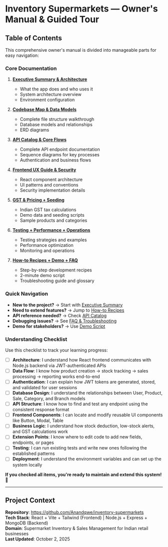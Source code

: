 # Inventory Supermarkets — Owner's Manual & Guided Tour

## Table of Contents

This comprehensive owner's manual is divided into manageable parts for easy navigation:

### Core Documentation
1. **[Executive Summary & Architecture](01-executive-summary-architecture.md)**
   - What the app does and who uses it
   - System architecture overview
   - Environment configuration

2. **[Codebase Map & Data Models](02-codebase-data-models.md)**
   - Complete file structure walkthrough
   - Database models and relationships
   - ERD diagrams

3. **[API Catalog & Core Flows](03-api-core-flows.md)**
   - Complete API endpoint documentation
   - Sequence diagrams for key processes
   - Authentication and business flows

4. **[Frontend UX Guide & Security](04-frontend-security.md)**
   - React component architecture
   - UI patterns and conventions
   - Security implementation details

5. **[GST & Pricing + Seeding](05-gst-seeding.md)**
   - Indian GST tax calculations
   - Demo data and seeding scripts
   - Sample products and categories

6. **[Testing + Performance + Operations](06-testing-performance-ops.md)**
   - Testing strategies and examples
   - Performance optimization
   - Monitoring and operations

7. **[How-to Recipes + Demo + FAQ](07-recipes-demo-faq.md)**
   - Step-by-step development recipes
   - 2-minute demo script
   - Troubleshooting guide and glossary

### Quick Navigation

- **New to the project?** → Start with [Executive Summary](01-executive-summary-architecture.md)
- **Need to extend features?** → Jump to [How-to Recipes](07-recipes-demo-faq.md#how-to-playbook)
- **API reference needed?** → Check [API Catalog](03-api-core-flows.md#api-catalog)
- **Debugging issues?** → See [FAQ & Troubleshooting](07-recipes-demo-faq.md#faq--troubleshooting)
- **Demo for stakeholders?** → Use [Demo Script](07-recipes-demo-faq.md#2-minute-demo-script)

### Understanding Checklist

Use this checklist to track your learning progress:

- [ ] **Architecture**: I understand how React frontend communicates with Node.js backend via JWT-authenticated APIs
- [ ] **Data Flow**: I know how product creation → stock tracking → sales processing → reporting works end-to-end
- [ ] **Authentication**: I can explain how JWT tokens are generated, stored, and validated for user sessions
- [ ] **Database Design**: I understand the relationships between User, Product, Sale, Category, and Branch models
- [ ] **API Structure**: I know how to find and test any endpoint using the consistent response format
- [ ] **Frontend Components**: I can locate and modify reusable UI components like Button, Modal, Table
- [ ] **Business Logic**: I understand how stock deduction, low-stock alerts, and GST calculations work
- [ ] **Extension Points**: I know where to edit code to add new fields, endpoints, or pages
- [ ] **Testing**: I can run existing tests and write new ones following the established patterns
- [ ] **Deployment**: I understand the environment variables and can set up the system locally

**If you checked all items, you're ready to maintain and extend this system! 🚀**

---

## Project Context

**Repository**: https://github.com/Anandqwe/inventory-supermarkets  
**Tech Stack**: React + Vite + Tailwind (Frontend) | Node.js + Express + MongoDB (Backend)  
**Domain**: Supermarket Inventory & Sales Management for Indian retail businesses  
**Last Updated**: October 2, 2025